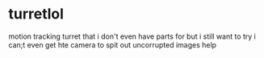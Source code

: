 # turretlol
motion tracking turret that i don't even have parts for but i still want to try i can;t even get hte camera to spit out uncorrupted images help
